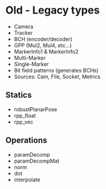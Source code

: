 # Old - Legacy types

- Camera
- Tracker
- BCH (encoder/decoder)
- GPP (Mul2, Mul4, etc...)
- MarkerInfo1 & MarkerInfo2
- Multi-Marker
- Single-Marker
- Bit field patterns (generates BCHs)
- Sources: Cam, File, Socket, Metrics

## Statics
 - robustPlanarPose
 - rpp_float
 - rpp_vec

## Operations

- paramDecomp
- paramDecompMat
- norm
- dot
- interpolate